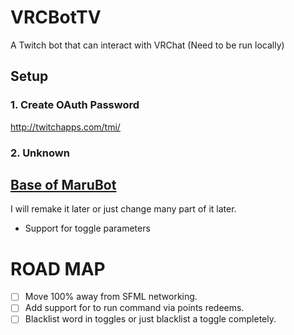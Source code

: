 # VRCBotTV

A Twitch bot that can interact with VRChat (Need to be run locally)


## Setup
### 1. Create OAuth Password
http://twitchapps.com/tmi/

### 2. Unknown

## [Base of MaruBot](https://github.com/marukrap/MaruBot)
I will remake it later or just change many part of it later.

- Support for toggle parameters


# ROAD MAP
- [ ] Move 100% away from SFML networking.
- [ ] Add support for to run command via points redeems.
- [ ] Blacklist word in toggles or just blacklist a toggle completely.
